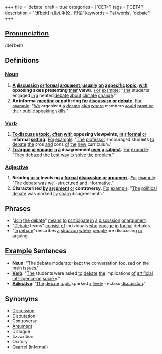 +++
title = 'debate'
draft = true
categories = ['CET4']
tags = ['CET4']
description = '[diˈbeit] n.&vi.争论，辩论'
keywords = ['ai words', 'debate']
+++

## [Pronunciation](/en/post/pronunciation/)
/deɪˈbeɪt/

## Definitions
### [Noun](/en/post/noun/)
1. **[A](/en/post/a/) [discussion](/en/post/discussion/) [or](/en/post/or/) [formal](/en/post/formal/) [argument](/en/post/argument/), [usually](/en/post/usually/) [on](/en/post/on/) [a](/en/post/a/) [specific](/en/post/specific/) [topic](/en/post/topic/), [with](/en/post/with/) opposing sides presenting [their](/en/post/their/) views.** [For](/en/post/for/) [example](/en/post/example/): "[The](/en/post/the/) students engaged [in](/en/post/in/) [a](/en/post/a/) heated [debate](/en/post/debate/) [about](/en/post/about/) [climate](/en/post/climate/) [change](/en/post/change/)."
2. **An informal [meeting](/en/post/meeting/) [or](/en/post/or/) gathering [for](/en/post/for/) [discussion](/en/post/discussion/) [or](/en/post/or/) [debate](/en/post/debate/).** [For](/en/post/for/) [example](/en/post/example/): "[We](/en/post/we/) organized [a](/en/post/a/) [debate](/en/post/debate/) [club](/en/post/club/) [where](/en/post/where/) members [could](/en/post/could/) [practice](/en/post/practice/) [their](/en/post/their/) [public](/en/post/public/) speaking skills."

### [Verb](/en/post/verb/)
1. **[To](/en/post/to/) [discuss](/en/post/discuss/) [a](/en/post/a/) [topic](/en/post/topic/), [often](/en/post/often/) [with](/en/post/with/) opposing viewpoints, [in](/en/post/in/) [a](/en/post/a/) [formal](/en/post/formal/) [or](/en/post/or/) informal [setting](/en/post/setting/).** [For](/en/post/for/) [example](/en/post/example/): "[The](/en/post/the/) [professor](/en/post/professor/) encouraged students [to](/en/post/to/) [debate](/en/post/debate/) [the](/en/post/the/) pros [and](/en/post/and/) cons [of](/en/post/of/) [the](/en/post/the/) [new](/en/post/new/) curriculum."
2. **[To](/en/post/to/) [argue](/en/post/argue/) [or](/en/post/or/) [engage](/en/post/engage/) [in](/en/post/in/) [a](/en/post/a/) disagreement [over](/en/post/over/) [a](/en/post/a/) [subject](/en/post/subject/).** [For](/en/post/for/) [example](/en/post/example/): "[They](/en/post/they/) debated [the](/en/post/the/) [best](/en/post/best/) [way](/en/post/way/) [to](/en/post/to/) [solve](/en/post/solve/) [the](/en/post/the/) [problem](/en/post/problem/)."

### [Adjective](/en/post/adjective/)
1. **Relating [to](/en/post/to/) [or](/en/post/or/) involving [a](/en/post/a/) [formal](/en/post/formal/) [discussion](/en/post/discussion/) [or](/en/post/or/) [argument](/en/post/argument/).** [For](/en/post/for/) [example](/en/post/example/): "[The](/en/post/the/) [debate](/en/post/debate/) was well-structured [and](/en/post/and/) informative."
2. **Characterized [by](/en/post/by/) [argument](/en/post/argument/) [or](/en/post/or/) controversy.** [For](/en/post/for/) [example](/en/post/example/): "[The](/en/post/the/) [political](/en/post/political/) [debate](/en/post/debate/) was marked [by](/en/post/by/) [sharp](/en/post/sharp/) disagreements."

## Phrases
- "[Join](/en/post/join/) [the](/en/post/the/) [debate](/en/post/debate/)" [means](/en/post/means/) [to](/en/post/to/) [participate](/en/post/participate/) [in](/en/post/in/) [a](/en/post/a/) [discussion](/en/post/discussion/) [or](/en/post/or/) [argument](/en/post/argument/).
- "[Debate](/en/post/debate/) teams" [consist](/en/post/consist/) [of](/en/post/of/) individuals [who](/en/post/who/) [engage](/en/post/engage/) [in](/en/post/in/) [formal](/en/post/formal/) debates.
- "[In](/en/post/in/) [debate](/en/post/debate/)" describes [a](/en/post/a/) [situation](/en/post/situation/) [where](/en/post/where/) [people](/en/post/people/) are discussing [or](/en/post/or/) arguing.

## [Example](/en/post/example/) Sentences
- **[Noun](/en/post/noun/)**: "[The](/en/post/the/) [debate](/en/post/debate/) moderator kept [the](/en/post/the/) [conversation](/en/post/conversation/) focused [on](/en/post/on/) [the](/en/post/the/) [main](/en/post/main/) issues."
- **[Verb](/en/post/verb/)**: "[The](/en/post/the/) students were asked [to](/en/post/to/) [debate](/en/post/debate/) [the](/en/post/the/) implications [of](/en/post/of/) [artificial](/en/post/artificial/) [intelligence](/en/post/intelligence/) [on](/en/post/on/) [society](/en/post/society/)."
- **[Adjective](/en/post/adjective/)**: "[The](/en/post/the/) [debate](/en/post/debate/) [topic](/en/post/topic/) sparked [a](/en/post/a/) [lively](/en/post/lively/) in-class [discussion](/en/post/discussion/)."

## Synonyms
- [Discussion](/en/post/discussion/)
- Disputation
- Controversy
- [Argument](/en/post/argument/)
- Dialogue
- Exposition
- Oratory
- [Quarrel](/en/post/quarrel/) (informal)
